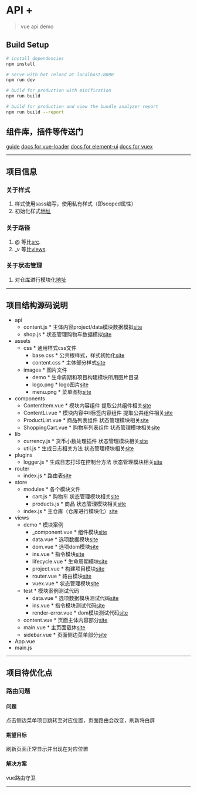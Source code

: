 # API +

> vue api demo

## Build Setup

``` bash
# install dependencies
npm install

# serve with hot reload at localhost:8080
npm run dev

# build for production with minification
npm run build

# build for production and view the bundle analyzer report
npm run build --report
```
## 组件库，插件等传送门
[guide](http://vuejs-templates.github.io/webpack/)
[docs for vue-loader](http://vuejs.github.io/vue-loader)
[docs for element-ui](http://element-cn.eleme.io/#/zh-CN)
[docs for vuex](https://vuex.vuejs.org/zh/)
***

## 项目信息

### 关于样式
1. 样式使用sass编写，使用私有样式（即scoped属性）
2. 初始化样式[地址](src/assets/css/base.css)

### 关于路径
1.  @ 等比[src](src/).
2. _v 等比[views](src/views/).

### 关于状态管理
1. 对仓库进行模块化[地址](src/store/index.js)
***

## 项目结构源码说明
- api 
    - content.js            * 主体内容project/data模块数据模拟[site](src/api/content.js)
    - shop.js               * 状态管理购物车数据模拟[site](src/api/shop.js)
- assets
    - css                   * 通用样式css文件
        - base.css                  * 公共根样式，样式初始化[site](src/assets/css/base.css)
        - content.css               * 主体部分样式[site](src/assets/css/content.css)
    - images                * 图片文件
        - demo                      * 生命周期和项目构建模块所用图片目录
        - logo.png                  * logo图片[site](src/assets/images/logo.png)
        - menu.png                  * 菜单图标[site](src/assets/images/menu.png)
- components
    - ContentItem.vue       * 模块内容组件 提取公共组件相关[site](src/components/ContentItem.vue)
    - ContentLi.vue         * 模块内容中li标签内容组件 提取公共组件相关[site](src/components/ContentLi.vue)
    - ProductList.vue       * 商品列表组件 状态管理模块相关[site](src/components/ProductList.vue)
    - ShoppingCart.vue      * 购物车列表组件 状态管理模块相关[site](src/components/ShoppingCart.vue)
- lib
    - currency.js           * 货币小数处理插件 状态管理模块相关[site](src/lib/currency.js)
    - util.js               * 生成日志相关方法 状态管理模块相关[site](src/lib/util.js)
- plugins
    - logger.js             * 生成日志打印在控制台方法 状态管理模块相关[site](src/plugins/logger.js)
- router
    - index.js              * 路由表[site](src/router/index.js)
- store
    - modules               * 各个模块文件
        - cart.js                   * 购物车 状态管理模块相关[site](src/store/modules/cart.js)
        - products.js               * 商品 状态管理模块相关[site](src/store/modules/products.js)
    - index.js              * 主仓库（仓库进行模块化）[site](src/store/index.js)
- views
    - demo                  * 模块案例
        - _component.vue            * 组件模块[site](src/views/demo/_component.vue)
        - data.vue                  * 选项数据模块[site](src/views/demo/data.vue)
        - dom.vue                   * 选项dom模块[site](src/views/demo/dom.vue)
        - ins.vue                   * 指令模块[site](src/views/demo/ins.vue)
        - lifecycle.vue             * 生命周期模块[site](src/views/demo/lifecycle.vue)
        - project.vue               * 构建项目模块[site](src/views/demo/project.vue)
        - router.vue                * 路由模块[site](src/views/demo/router.vue)
        - vuex.vue                  * 状态管理模块[site](src/views/demo/vuex.vue)
    - test                  * 模块案例测试代码
        - data.vue                  * 选项数据模块测试代码[site](src/views/test/data.vue)
        - ins.vue                   * 指令模块测试代码[site](src/views/test/ins.vue)
        - render-error.vue          * dom模块测试代码[site](src/views/test/render-error.vue)
    - content.vue           * 页面主体内容部分[site](src/views/content/content.vue)
    - main.vue              * 主页面载体[site](src/views/main.vue)
    - sidebar.vue           * 页面侧边菜单部分[site](src/views/sidebar.vue)
- App.vue
- main.js
***

## 项目待优化点

### 路由问题

#### 问题
点击侧边菜单项目跳转至对应位置，页面路由会改变，刷新将白屏

#### 期望目标
刷新页面正常显示并出现在对应位置

#### 解决方案
vue路由守卫

***